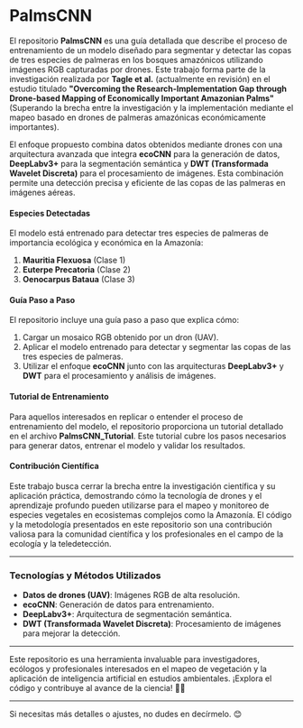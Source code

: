 
# **PalmsCNN**

El repositorio **PalmsCNN** es una guía detallada que describe el proceso de entrenamiento de un modelo diseñado para segmentar y detectar las copas de tres especies de palmeras en los bosques amazónicos utilizando imágenes RGB capturadas por drones. Este trabajo forma parte de la investigación realizada por **Tagle et al.** (actualmente en revisión) en el estudio titulado **"Overcoming the Research-Implementation Gap through Drone-based Mapping of Economically Important Amazonian Palms"** (Superando la brecha entre la investigación y la implementación mediante el mapeo basado en drones de palmeras amazónicas económicamente importantes).

El enfoque propuesto combina datos obtenidos mediante drones con una arquitectura avanzada que integra **ecoCNN** para la generación de datos, **DeepLabv3+** para la segmentación semántica y **DWT (Transformada Wavelet Discreta)** para el procesamiento de imágenes. Esta combinación permite una detección precisa y eficiente de las copas de las palmeras en imágenes aéreas.

#### **Especies Detectadas**
El modelo está entrenado para detectar tres especies de palmeras de importancia ecológica y económica en la Amazonía:
1. **Mauritia Flexuosa** (Clase 1)
2. **Euterpe Precatoria** (Clase 2)
3. **Oenocarpus Bataua** (Clase 3)

#### **Guía Paso a Paso**
El repositorio incluye una guía paso a paso que explica cómo:
1. Cargar un mosaico RGB obtenido por un dron (UAV).
2. Aplicar el modelo entrenado para detectar y segmentar las copas de las tres especies de palmeras.
3. Utilizar el enfoque **ecoCNN** junto con las arquitecturas **DeepLabv3+** y **DWT** para el procesamiento y análisis de imágenes.

#### **Tutorial de Entrenamiento**
Para aquellos interesados en replicar o entender el proceso de entrenamiento del modelo, el repositorio proporciona un tutorial detallado en el archivo **PalmsCNN_Tutorial**. Este tutorial cubre los pasos necesarios para generar datos, entrenar el modelo y validar los resultados.

#### **Contribución Científica**
Este trabajo busca cerrar la brecha entre la investigación científica y su aplicación práctica, demostrando cómo la tecnología de drones y el aprendizaje profundo pueden utilizarse para el mapeo y monitoreo de especies vegetales en ecosistemas complejos como la Amazonía. El código y la metodología presentados en este repositorio son una contribución valiosa para la comunidad científica y los profesionales en el campo de la ecología y la teledetección.

---

### **Tecnologías y Métodos Utilizados**
- **Datos de drones (UAV)**: Imágenes RGB de alta resolución.
- **ecoCNN**: Generación de datos para entrenamiento.
- **DeepLabv3+**: Arquitectura de segmentación semántica.
- **DWT (Transformada Wavelet Discreta)**: Procesamiento de imágenes para mejorar la detección.

---

Este repositorio es una herramienta invaluable para investigadores, ecólogos y profesionales interesados en el mapeo de vegetación y la aplicación de inteligencia artificial en estudios ambientales. ¡Explora el código y contribuye al avance de la ciencia! 🌿🤖

--- 

Si necesitas más detalles o ajustes, no dudes en decírmelo. 😊